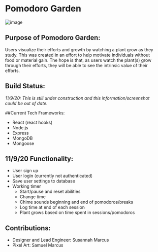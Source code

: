 # Pomodoro Garden

![image](https://i.imgur.com/SqLsKiD.png)

## Purpose of Pomodoro Garden:
Users visualize their efforts and growth by watching a plant grow as they study. This was created in an effort to help motivate individuals without food or material gain. The hope is that, as users watch the plant(s) grow through their efforts, they will be able to see the intrinsic value of their efforts.

## Build Status:
<em>11/9/20: This is still under construction and this information/screenshot could be out of date.</em>

##Current Tech Frameworks:
- React (react hooks)
- Node.js
- Express
- MongoDB
- Mongoose

## 11/9/20 Functionality:
- User sign up
- User login (currently not authenticated)
- Save user settings to database
- Working timer
  - Start/pause and reset abilities
  - Change time
  - Chime sounds beginning and end of pomodoros/breaks
  - Log time at end of each session
  - Plant grows based on time spent in sessions/pomodoros
  
 ## Contributions:
 - Designer and Lead Engineer: Susannah Marcus
 - Pixel Art: Samuel Marcus
